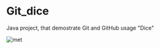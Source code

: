 # Git_dice
Java project, that demostrate Git and GitHub usage "Dice"

![met]([https://www.google.com/url?sa=i&url=https%3A%2F%2Fwww.flaghouse.com%2FPhysical-Education%2FToss-Target-Games%2FTossing-Items%2FBig-Dice.axd&psig=AOvVaw0SSz0dJINjSOGftjszRDNK&ust=1680760748965000&source=images&cd=vfe&ved=0CA0QjRxqFwoTCOjO6eOHkv4CFQAAAAAdAAAAABAJ](https://discountmagic.b-cdn.net/wp-content/uploads/2020/07/1802_12613.jpg))
